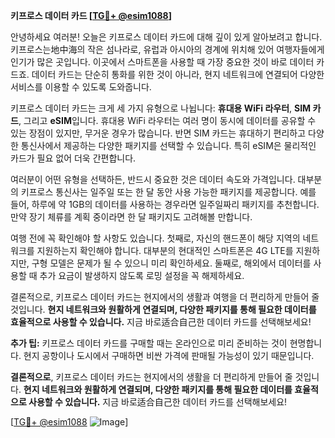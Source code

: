 **키프로스 데이터 카드 [[TG💪+ @esim1088](https://t.me/s/esim1088)]**

안녕하세요 여러분! 오늘은 키프로스 데이터 카드에 대해 깊이 있게 알아보려고 합니다. 키프로스는地中海의 작은 섬나라로, 유럽과 아시아의 경계에 위치해 있어 여행자들에게 인기가 많은 곳입니다. 이곳에서 스마트폰을 사용할 때 가장 중요한 것이 바로 데이터 카드죠. 데이터 카드는 단순히 통화를 위한 것이 아니라, 현지 네트워크에 연결되어 다양한 서비스를 이용할 수 있도록 도와줍니다.

키프로스 데이터 카드는 크게 세 가지 유형으로 나뉩니다: **휴대용 WiFi 라우터**, **SIM 카드**, 그리고 **eSIM**입니다. 휴대용 WiFi 라우터는 여러 명이 동시에 데이터를 공유할 수 있는 장점이 있지만, 무거운 경우가 많습니다. 반면 SIM 카드는 휴대하기 편리하고 다양한 통신사에서 제공하는 다양한 패키지를 선택할 수 있습니다. 특히 eSIM은 물리적인 카드가 필요 없어 더욱 간편합니다.

여러분이 어떤 유형을 선택하든, 반드시 중요한 것은 데이터 속도와 가격입니다. 대부분의 키프로스 통신사는 일주일 또는 한 달 동안 사용 가능한 패키지를 제공합니다. 예를 들어, 하루에 약 1GB의 데이터를 사용하는 경우라면 일주일짜리 패키지를 추천합니다. 만약 장기 체류를 계획 중이라면 한 달 패키지도 고려해볼 만합니다.

여행 전에 꼭 확인해야 할 사항도 있습니다. 첫째로, 자신의 핸드폰이 해당 지역의 네트워크를 지원하는지 확인해야 합니다. 대부분의 현대적인 스마트폰은 4G LTE를 지원하지만, 구형 모델은 문제가 될 수 있으니 미리 확인하세요. 둘째로, 해외에서 데이터를 사용할 때 추가 요금이 발생하지 않도록 로밍 설정을 꼭 해제하세요.

결론적으로, 키프로스 데이터 카드는 현지에서의 생활과 여행을 더 편리하게 만들어 줄 것입니다. **현지 네트워크와 원활하게 연결되며, 다양한 패키지를 통해 필요한 데이터를 효율적으로 사용할 수 있습니다.** 지금 바로适合自己한 데이터 카드를 선택해보세요!

**추가 팁:** 키프로스 데이터 카드를 구매할 때는 온라인으로 미리 준비하는 것이 현명합니다. 현지 공항이나 도시에서 구매하면 비싼 가격에 판매될 가능성이 있기 때문입니다.

**결론적으로**, 키프로스 데이터 카드는 현지에서의 생활을 더 편리하게 만들어 줄 것입니다. **현지 네트워크와 원활하게 연결되며, 다양한 패키지를 통해 필요한 데이터를 효율적으로 사용할 수 있습니다.** 지금 바로适合自己한 데이터 카드를 선택해보세요!

[[TG💪+ @esim1088](https://t.me/s/esim1088) ![Image](https://i.postimg.cc/Y0z9fWf4/image.png)]